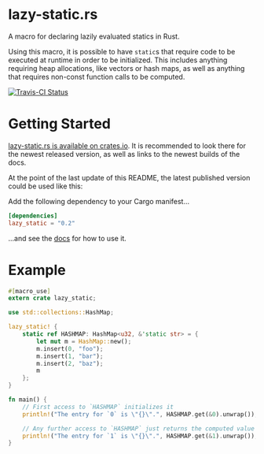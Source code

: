 lazy-static.rs
==============

A macro for declaring lazily evaluated statics in Rust.

Using this macro, it is possible to have `static`s that require code to be
executed at runtime in order to be initialized.
This includes anything requiring heap allocations, like vectors or hash maps,
as well as anything that requires non-const function calls to be computed.

[![Travis-CI Status](https://travis-ci.org/rust-lang-nursery/lazy-static.rs.svg?branch=master)](https://travis-ci.org/rust-lang-nursery/lazy-static.rs)

# Getting Started

[lazy-static.rs is available on crates.io](https://crates.io/crates/lazy_static).
It is recommended to look there for the newest released version, as well as links to the newest builds of the docs.

At the point of the last update of this README, the latest published version could be used like this:

Add the following dependency to your Cargo manifest...

```toml
[dependencies]
lazy_static = "0.2"
```

...and see the [docs](http://rust-lang-nursery.github.io/lazy-static.rs/lazy_static/index.html) for how to use it.

# Example

```rust
#[macro_use]
extern crate lazy_static;

use std::collections::HashMap;

lazy_static! {
    static ref HASHMAP: HashMap<u32, &'static str> = {
        let mut m = HashMap::new();
        m.insert(0, "foo");
        m.insert(1, "bar");
        m.insert(2, "baz");
        m
    };
}

fn main() {
    // First access to `HASHMAP` initializes it
    println!("The entry for `0` is \"{}\".", HASHMAP.get(&0).unwrap());

    // Any further access to `HASHMAP` just returns the computed value
    println!("The entry for `1` is \"{}\".", HASHMAP.get(&1).unwrap());
}
```
